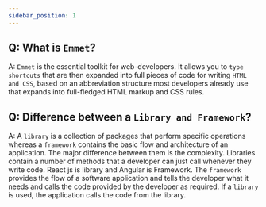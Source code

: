 ```yaml
---
sidebar_position: 1
---
```


## Q: What is `Emmet`?

A: `Emmet` is the essential toolkit for web-developers. It allows you to `type shortcuts` that are then expanded into full pieces of code for writing `HTML and CSS`, based on an abbreviation structure most developers already use that expands into full-fledged HTML markup and CSS rules.

## Q: Difference between a `Library and Framework`?

A: A `library` is a collection of packages that perform specific operations whereas a `framework` contains the basic flow and architecture of an application. The major difference between them is the complexity. Libraries contain a number of methods that a developer can just call whenever they write code. React js is library and Angular is Framework.
The `framework` provides the flow of a software application and tells the developer what it needs and calls the code provided by the developer as required. If a `library` is used, the application calls the code from the library.
